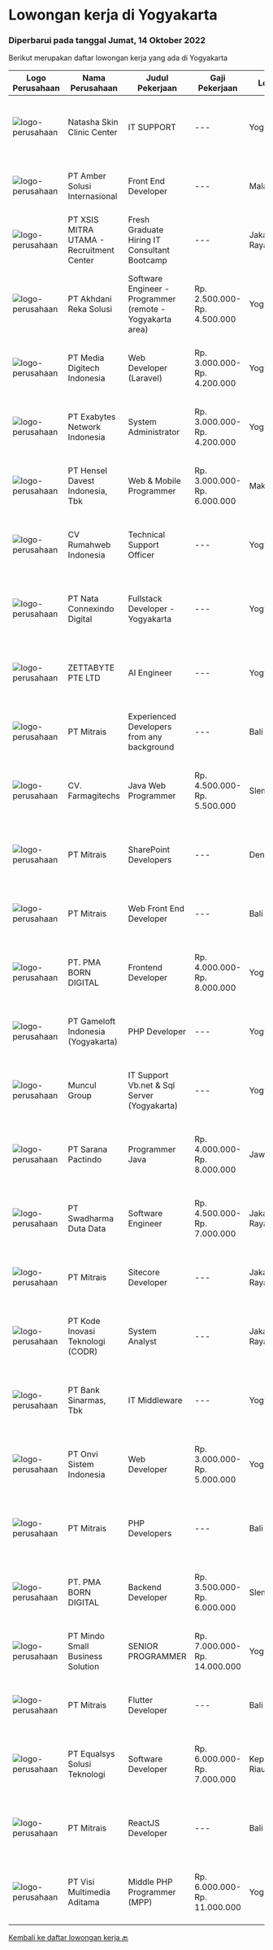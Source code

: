 
  # Lowongan kerja di Yogyakarta

  ### Diperbarui pada tanggal Jumat, 14 Oktober 2022

  Berikut merupakan daftar lowongan kerja yang ada di Yogyakarta

  |Logo Perusahaan | Nama Perusahaan | Judul Pekerjaan | Gaji Pekerjaan | Lokasi | Deskripsi | Tanggal diunggah | Pranala |
  | -------------- | --------------- | --------------- | --------- | --------- | -------------- | ------- | ----------- |
  |![logo-perusahaan](https://image-service-cdn.seek.com.au/b99914d57f6c4bc951100ad934355c5b53014923/ee4dce1061f3f616224767ad58cb2fc751b8d2dc)|Natasha Skin Clinic Center|IT SUPPORT|---|Yogyakarta|Kualifikasi : Sehat jasmani dan rohani Usia maksimum 26 tahun Lulusan S1 Sistem Informasi / Teknik Informatika / Sistem Komputer Memiliki pengalaman...|Jumat, 14 Oktober 2022|https://www.jobstreet.co.id/id/job/it-support-4067591?token=0~b43af677-8f5e-444c-8a6b-45264bc0cbed&sectionRank=1&jobId=jobstreet-id-job-4067591|
|![logo-perusahaan](https://i.ibb.co/sqvTCh9/112815900-stock-vector-no-image-available-icon-flat-vector.webp)|PT Amber Solusi Internasional|Front End Developer|---|Malang|Most of the time it is remote work, but we need attendance during company gathering or when customer request for face to face meeting.Duties and...|Jumat, 14 Oktober 2022|https://www.jobstreet.co.id/id/job/front-end-developer-4067472?token=0~b43af677-8f5e-444c-8a6b-45264bc0cbed&sectionRank=2&jobId=jobstreet-id-job-4067472|
|![logo-perusahaan](https://image-service-cdn.seek.com.au/fa12dd378bd230f83b9ccd636b4121ebbb347455/ee4dce1061f3f616224767ad58cb2fc751b8d2dc)|PT XSIS MITRA UTAMA - Recruitment Center|Fresh Graduate Hiring IT Consultant Bootcamp|---|Jakarta Raya|What we offer you: Integrated Training (Full Stack specialist in .Net/Java/JavaScript/QA). Soft Skills Training. Real &amp; varied experiences (IT...|Kamis, 13 Oktober 2022|https://www.jobstreet.co.id/id/job/fresh-graduate-hiring-it-consultant-bootcamp-4066867?token=0~b43af677-8f5e-444c-8a6b-45264bc0cbed&sectionRank=3&jobId=jobstreet-id-job-4066867|
|![logo-perusahaan](https://image-service-cdn.seek.com.au/6e8788e55b83d22af1022fe3067e73fdcb032b02/ee4dce1061f3f616224767ad58cb2fc751b8d2dc)|PT Akhdani Reka Solusi|Software Engineer - Programmer (remote - Yogyakarta area)|Rp. 2.500.000-Rp. 4.500.000|Yogyakarta|PT. Akhdani Reka Solusi membuka lowongan Programmer / Software Engineer full time dengan sistem remote di Yogyakarta dan sekitarnya.Job Description:...|Rabu, 12 Oktober 2022|https://www.jobstreet.co.id/id/job/software-engineer-programmer-remote-yogyakarta-area-4064396?token=0~b43af677-8f5e-444c-8a6b-45264bc0cbed&sectionRank=4&jobId=jobstreet-id-job-4064396|
|![logo-perusahaan](https://image-service-cdn.seek.com.au/3e918ea58685b4b40526a71725b7f1cc4665a80a/ee4dce1061f3f616224767ad58cb2fc751b8d2dc)|PT Media Digitech Indonesia|Web Developer (Laravel)|Rp. 3.000.000-Rp. 4.200.000|Yogyakarta|PT. Media Digitech Indonesia is a software development company trusted by business in Indonesia is looking for Web Developer (Laravel)!Job...|Kamis, 13 Oktober 2022|https://www.jobstreet.co.id/id/job/web-developer-laravel-4047668?token=0~b43af677-8f5e-444c-8a6b-45264bc0cbed&sectionRank=5&jobId=jobstreet-id-job-4047668|
|![logo-perusahaan](https://image-service-cdn.seek.com.au/25233e4400051c090a40c7fb0f8b3fe80ef9a9b4/ee4dce1061f3f616224767ad58cb2fc751b8d2dc)|PT Exabytes Network Indonesia|System Administrator|Rp. 3.000.000-Rp. 4.200.000|Yogyakarta|Installation and configuration of servers, VPS, and software for internal and customers Monitoring server uptime from Nagios Monitoring Spam emails...|Senin, 10 Oktober 2022|https://www.jobstreet.co.id/id/job/system-administrator-4043904?token=0~b43af677-8f5e-444c-8a6b-45264bc0cbed&sectionRank=6&jobId=jobstreet-id-job-4043904|
|![logo-perusahaan](https://image-service-cdn.seek.com.au/4b7144cb6b457731b0550005e5a810050d5e2d3b/ee4dce1061f3f616224767ad58cb2fc751b8d2dc)|PT Hensel Davest Indonesia, Tbk|Web & Mobile Programmer|Rp. 3.000.000-Rp. 6.000.000|Makassar|Kualifikasi : Pendidikan minimal S1 dari Informasi Teknologi atau Sistem Informasi Memiliki pengalaman minimal 5 Tahun di posisi yang sama Menguasai...|Kamis, 13 Oktober 2022|https://www.jobstreet.co.id/id/job/web-mobile-programmer-4066179?token=0~b43af677-8f5e-444c-8a6b-45264bc0cbed&sectionRank=7&jobId=jobstreet-id-job-4066179|
|![logo-perusahaan](https://image-service-cdn.seek.com.au/cc50e9f94fcf9fceca5e813ae0fd15dc77c8e068/ee4dce1061f3f616224767ad58cb2fc751b8d2dc)|CV Rumahweb Indonesia|Technical Support Officer|---|Yogyakarta|Memberikan dukungan teknis bagi pelanggan yang mengalami kesulitan dalam menggunakan layanan Rumahweb melalui channel livechat, email, dan telepon...|Selasa, 11 Oktober 2022|https://www.jobstreet.co.id/id/job/technical-support-officer-4062741?token=0~b43af677-8f5e-444c-8a6b-45264bc0cbed&sectionRank=8&jobId=jobstreet-id-job-4062741|
|![logo-perusahaan](https://image-service-cdn.seek.com.au/77667e2fe8ce9ab1b7bf269da866e83ff28b2033/ee4dce1061f3f616224767ad58cb2fc751b8d2dc)|PT Nata Connexindo Digital|Fullstack Developer - Yogyakarta|---|Yogyakarta|General Specification: Young passionate, maximal age 30 D3/S1 in Information Technology (Computer Science) with minimum IPK 3.00 Must be a creative,...|Kamis, 13 Oktober 2022|https://www.jobstreet.co.id/id/job/fullstack-developer-yogyakarta-4054386?token=0~b43af677-8f5e-444c-8a6b-45264bc0cbed&sectionRank=9&jobId=jobstreet-id-job-4054386|
|![logo-perusahaan](https://image-service-cdn.seek.com.au/d6f07ae1ef1c30933944876d0a20460f9f186c19/ee4dce1061f3f616224767ad58cb2fc751b8d2dc)|ZETTABYTE PTE LTD|AI Engineer|---|Yogyakarta|Company IntroductionZettabyte is a software development company that focuses on the education sector. We work together with our multicultural team...|Rabu, 12 Oktober 2022|https://www.jobstreet.co.id/id/job/ai-engineer-4046239?token=0~b43af677-8f5e-444c-8a6b-45264bc0cbed&sectionRank=10&jobId=jobstreet-id-job-4046239|
|![logo-perusahaan](https://image-service-cdn.seek.com.au/969b0c47f133a1e0155056a5d964c63953dd6304/ee4dce1061f3f616224767ad58cb2fc751b8d2dc)|PT Mitrais|Experienced Developers from any background|---|Bali|Build your Career with Mitrais ! We're looking for experienced Software Engineers from any background to be part of our team. What will you be doing? ...|Jumat, 14 Oktober 2022|https://www.jobstreet.co.id/id/job/experienced-developers-from-any-background-4067186?token=0~b43af677-8f5e-444c-8a6b-45264bc0cbed&sectionRank=11&jobId=jobstreet-id-job-4067186|
|![logo-perusahaan](https://image-service-cdn.seek.com.au/1df69e1b080a824216c973e42b21962fbc230d70/ee4dce1061f3f616224767ad58cb2fc751b8d2dc)|CV. Farmagitechs|Java Web Programmer|Rp. 4.500.000-Rp. 5.500.000|Sleman|Perusahaan kami adalah PERUSAHAAN GRUP, dan lowongan yang kami cari untuk menempati posisi Programmer di PT. FARMA GLOBAL TEKNOLOGI    Kualifikasi :...|Kamis, 13 Oktober 2022|https://www.jobstreet.co.id/id/job/java-web-programmer-4036989?token=0~b43af677-8f5e-444c-8a6b-45264bc0cbed&sectionRank=12&jobId=jobstreet-id-job-4036989|
|![logo-perusahaan](https://image-service-cdn.seek.com.au/969b0c47f133a1e0155056a5d964c63953dd6304/ee4dce1061f3f616224767ad58cb2fc751b8d2dc)|PT Mitrais|SharePoint Developers|---|Denpasar|Build your Career with Mitrais ! We're looking for experienced SharePoint Developers to be part of our team  What will you be doing? Develop REST APIs...|Jumat, 14 Oktober 2022|https://www.jobstreet.co.id/id/job/sharepoint-developers-4067181?token=0~b43af677-8f5e-444c-8a6b-45264bc0cbed&sectionRank=13&jobId=jobstreet-id-job-4067181|
|![logo-perusahaan](https://image-service-cdn.seek.com.au/969b0c47f133a1e0155056a5d964c63953dd6304/ee4dce1061f3f616224767ad58cb2fc751b8d2dc)|PT Mitrais|Web Front End Developer|---|Bali|Build your Career with Mitrais! We're looking for Web Front End Developer to be part of our team. What will you be doing?  Coding high-quality...|Kamis, 13 Oktober 2022|https://www.jobstreet.co.id/id/job/web-front-end-developer-4065644?token=0~b43af677-8f5e-444c-8a6b-45264bc0cbed&sectionRank=14&jobId=jobstreet-id-job-4065644|
|![logo-perusahaan](https://image-service-cdn.seek.com.au/b06d4c41949c7f6fab191a47bd15ecde816cdbde/ee4dce1061f3f616224767ad58cb2fc751b8d2dc)|PT. PMA BORN DIGITAL|Frontend Developer|Rp. 4.000.000-Rp. 8.000.000|Yogyakarta|We are looking for a frontend developer: You have expert knowledge of JavaScript, HTML/CSS and CSS preprocessors (SASS) You have experience with...|Selasa, 11 Oktober 2022|https://www.jobstreet.co.id/id/job/frontend-developer-4044292?token=0~b43af677-8f5e-444c-8a6b-45264bc0cbed&sectionRank=15&jobId=jobstreet-id-job-4044292|
|![logo-perusahaan](https://image-service-cdn.seek.com.au/e71d517696b76186b066fae7807098ca294c66fd/ee4dce1061f3f616224767ad58cb2fc751b8d2dc)|PT Gameloft Indonesia (Yogyakarta)|PHP Developer|---|Yogyakarta|We are looking for a skilled Full Stack Developer to join our Data team. As part of our team, you will build web-based applications for reporting...|Selasa, 11 Oktober 2022|https://www.jobstreet.co.id/id/job/php-developer-4044067?token=0~b43af677-8f5e-444c-8a6b-45264bc0cbed&sectionRank=16&jobId=jobstreet-id-job-4044067|
|![logo-perusahaan](https://image-service-cdn.seek.com.au/69fde52f2034077fc0aa6e4838ef59b60c6d2d28/ee4dce1061f3f616224767ad58cb2fc751b8d2dc)|Muncul Group|IT Support Vb.net & Sql Server (Yogyakarta)|---|Yogyakarta|Deskripsi Pekerjaan : Mahir menggunakan bahasa pemrograman VB NET Desktop maupun Web (ASP.NET) Mahir menggunakan bahasa pemrograman SQL khususnya...|Sabtu, 08 Oktober 2022|https://www.jobstreet.co.id/id/job/it-support-vb.net-sql-server-yogyakarta-4042642?token=0~b43af677-8f5e-444c-8a6b-45264bc0cbed&sectionRank=17&jobId=jobstreet-id-job-4042642|
|![logo-perusahaan](https://image-service-cdn.seek.com.au/98982338245954acade7338ecccff8adaf4bc449/ee4dce1061f3f616224767ad58cb2fc751b8d2dc)|PT Sarana Pactindo|Programmer Java|Rp. 4.000.000-Rp. 8.000.000|Jawa Barat|Kualifikasi  Minimal SMK (Jurusan Rekayasa Perangkat Lunak) atau D3/S1 dari Teknik Informasi/Sistem Informasi Terbuka untuk lulusan baru memiliki...|Rabu, 12 Oktober 2022|https://www.jobstreet.co.id/id/job/programmer-java-4053808?token=0~b43af677-8f5e-444c-8a6b-45264bc0cbed&sectionRank=18&jobId=jobstreet-id-job-4053808|
|![logo-perusahaan](https://image-service-cdn.seek.com.au/0f683dc67275bb803453d1e92fb7cd7b12b824b6/ee4dce1061f3f616224767ad58cb2fc751b8d2dc)|PT Swadharma Duta Data|Software Engineer|Rp. 4.500.000-Rp. 7.000.000|Jakarta Raya|Kualifikasi Pekerjaan : Pendidikan minimum D3/S1 Jurusan IT Menguasai salah satu bahasan pemograman dibawah ini : Java, C, C++, PHP, Phyton, Basic,...|Senin, 10 Oktober 2022|https://www.jobstreet.co.id/id/job/software-engineer-4061467?token=0~b43af677-8f5e-444c-8a6b-45264bc0cbed&sectionRank=19&jobId=jobstreet-id-job-4061467|
|![logo-perusahaan](https://image-service-cdn.seek.com.au/969b0c47f133a1e0155056a5d964c63953dd6304/ee4dce1061f3f616224767ad58cb2fc751b8d2dc)|PT Mitrais|Sitecore Developer|---|Jakarta Raya|Build your Career with Mitrais!   We're urgently looking for a great Sitecore developer who is proficient with the design, production and...|Jumat, 14 Oktober 2022|https://www.jobstreet.co.id/id/job/sitecore-developer-4067185?token=0~b43af677-8f5e-444c-8a6b-45264bc0cbed&sectionRank=20&jobId=jobstreet-id-job-4067185|
|![logo-perusahaan](https://image-service-cdn.seek.com.au/f9a43488fb6cd9c390e0bc30837cba2409c40d5b/ee4dce1061f3f616224767ad58cb2fc751b8d2dc)|PT Kode Inovasi Teknologi (CODR)|System Analyst|---|Jakarta Raya|Job Desc - Conduct business and user requirements analysis- Develop, analyze, prioritize, and organize requirement specifications, data mapping,...|Selasa, 11 Oktober 2022|https://www.jobstreet.co.id/id/job/system-analyst-4063264?token=0~b43af677-8f5e-444c-8a6b-45264bc0cbed&sectionRank=21&jobId=jobstreet-id-job-4063264|
|![logo-perusahaan](https://image-service-cdn.seek.com.au/183e728b1aaa48d9cd3efc94c4090f63804ec968/ee4dce1061f3f616224767ad58cb2fc751b8d2dc)|PT Bank Sinarmas, Tbk|IT Middleware|---|Yogyakarta|Kualifikasi : Minimal S1 jurusan IT Mempunyai analisis dan logic yang baik Sangat menyukai Programming Mempunyai pengetahuan/pengalaman dalam...|Senin, 10 Oktober 2022|https://www.jobstreet.co.id/id/job/it-middleware-4061472?token=0~b43af677-8f5e-444c-8a6b-45264bc0cbed&sectionRank=22&jobId=jobstreet-id-job-4061472|
|![logo-perusahaan](https://image-service-cdn.seek.com.au/630584ab9b949a24deb1f6c60c08d2b4914f0b5a/ee4dce1061f3f616224767ad58cb2fc751b8d2dc)|PT Onvi Sistem Indonesia|Web Developer|Rp. 3.000.000-Rp. 5.000.000|Yogyakarta|Requirements: 1 year of work experience in a related field preferred Must have experience with PHP Framework, Laravel, Codeigniter, Jquery, CSS, HTML,...|Rabu, 12 Oktober 2022|https://www.jobstreet.co.id/id/job/web-developer-4065576?token=0~b43af677-8f5e-444c-8a6b-45264bc0cbed&sectionRank=23&jobId=jobstreet-id-job-4065576|
|![logo-perusahaan](https://image-service-cdn.seek.com.au/969b0c47f133a1e0155056a5d964c63953dd6304/ee4dce1061f3f616224767ad58cb2fc751b8d2dc)|PT Mitrais|PHP Developers|---|Bali|Build your Career with Mitrais!   We're urgently looking for experienced PHP Developers to be part of our team for an immediate start. Our client is...|Kamis, 13 Oktober 2022|https://www.jobstreet.co.id/id/job/php-developers-4065642?token=0~b43af677-8f5e-444c-8a6b-45264bc0cbed&sectionRank=24&jobId=jobstreet-id-job-4065642|
|![logo-perusahaan](https://image-service-cdn.seek.com.au/b54ee54bedc3f2c143e64baf589d10fa6bdcc4bc/ee4dce1061f3f616224767ad58cb2fc751b8d2dc)|PT. PMA BORN DIGITAL|Backend Developer|Rp. 3.500.000-Rp. 6.000.000|Sleman|MadeIndonesia was founded in 2012. What started with outsourcing only web development has now grown into a complete package of services. In addition...|Selasa, 11 Oktober 2022|https://www.jobstreet.co.id/id/job/backend-developer-4044293?token=0~b43af677-8f5e-444c-8a6b-45264bc0cbed&sectionRank=25&jobId=jobstreet-id-job-4044293|
|![logo-perusahaan](https://i.ibb.co/sqvTCh9/112815900-stock-vector-no-image-available-icon-flat-vector.webp)|PT Mindo Small Business Solution|SENIOR PROGRAMMER|Rp. 7.000.000-Rp. 14.000.000|Yogyakarta|Qualifications: Expertise in one of these Programming languages is a must (python, PHP or Golang). Good analytical skills and ability to follow the...|Selasa, 11 Oktober 2022|https://www.jobstreet.co.id/id/job/senior-programmer-4063201?token=0~b43af677-8f5e-444c-8a6b-45264bc0cbed&sectionRank=26&jobId=jobstreet-id-job-4063201|
|![logo-perusahaan](https://image-service-cdn.seek.com.au/969b0c47f133a1e0155056a5d964c63953dd6304/ee4dce1061f3f616224767ad58cb2fc751b8d2dc)|PT Mitrais|Flutter Developer|---|Bali|Build your Career with Mitrais !  We're looking for experienced Flutter Developer to be part of our team. What will you be doing?  Liase with...|Jumat, 14 Oktober 2022|https://www.jobstreet.co.id/id/job/flutter-developer-4067184?token=0~b43af677-8f5e-444c-8a6b-45264bc0cbed&sectionRank=27&jobId=jobstreet-id-job-4067184|
|![logo-perusahaan](https://image-service-cdn.seek.com.au/c1409eaf4b49b8bb5e19954b6a939af5d65f80f2/ee4dce1061f3f616224767ad58cb2fc751b8d2dc)|PT Equalsys Solusi Teknologi|Software Developer|Rp. 6.000.000-Rp. 7.000.000|Kepulauan Riau|RESPONSIBILITIES·        Develop web based software solutions·        Test code/software to ensure high quality solutions·        Work with various...|Sabtu, 08 Oktober 2022|https://www.jobstreet.co.id/id/job/software-developer-4042597?token=0~b43af677-8f5e-444c-8a6b-45264bc0cbed&sectionRank=28&jobId=jobstreet-id-job-4042597|
|![logo-perusahaan](https://image-service-cdn.seek.com.au/969b0c47f133a1e0155056a5d964c63953dd6304/ee4dce1061f3f616224767ad58cb2fc751b8d2dc)|PT Mitrais|ReactJS Developer|---|Bali|We're urgently looking for experienced ReactJS Developers to be part of our team for an immediate start.Our client is a consultancy-focused company...|Jumat, 14 Oktober 2022|https://www.jobstreet.co.id/id/job/reactjs-developer-4067191?token=0~b43af677-8f5e-444c-8a6b-45264bc0cbed&sectionRank=29&jobId=jobstreet-id-job-4067191|
|![logo-perusahaan](https://image-service-cdn.seek.com.au/77d5dc00becab49233feb1de82d916f236fba28a/ee4dce1061f3f616224767ad58cb2fc751b8d2dc)|PT Visi Multimedia Aditama|Middle PHP Programmer (MPP)|Rp. 6.000.000-Rp. 11.000.000|Yogyakarta|Requirements: Candidate must possess at least a Diploma, Bachelor's Degree, Art/ Design/ Creative Multimedia, Computer Science/Information Technology,...|Senin, 10 Oktober 2022|https://www.jobstreet.co.id/id/job/middle-php-programmer-mpp-4061696?token=0~b43af677-8f5e-444c-8a6b-45264bc0cbed&sectionRank=30&jobId=jobstreet-id-job-4061696|


  [Kembali ke daftar lowongan kerja 🔙](../README.md#daftar-lowongan-kerja)
  